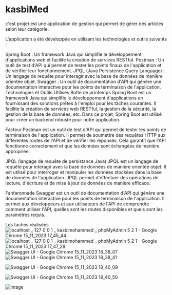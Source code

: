 # kasbiMed
c'est projet est une application de gestion qui permet de gérer des articles selon leur catégorie.

L'application a été développée en utilisant les technologies et outils suivants :

Spring Boot : Un framework Java qui simplifie le développement d'applications web et facilite la création de services RESTful.
Postman : Un outil de test d'API qui permet de tester les points finaux de l'application et de vérifier leur fonctionnement.
JPQL (Java Persistence Query Language) : Un langage de requête pour interagir avec la base de données de manière orientée objet.
Swagger : Un outil de documentation d'API qui génère une documentation interactive pour les points de terminaison de l'application.
Technologies et Outils Utilisés
Botte de printemps
Spring Boot est un framework Java qui simplifie le développement d'applications en fournissant des solutions prêtes à l'emploi pour les tâches courantes. Il facilite la création de services web RESTful, la gestion de la sécurité, la gestion de la base de données, etc. Dans ce projet, Spring Boot est utilisé pour créer un backend robuste pour notre application.

Facteur
Postman est un outil de test d'API qui permet de tester les points de terminaison de l'application. Il permet de soumettre des requêtes HTTP aux différentes routes de l'API et de vérifier les réponses. Cela garantit que l'API fonctionne correctement et que les données sont échangées de manière appropriée.

JPQL (langage de requête de persistance Java)
JPQL est un langage de requête pour interagir avec la base de données de manière orientée objet. Il est utilisé pour interroger et manipuler les données stockées dans la base de données de l'application. JPQL permet d'effectuer des opérations de lecture, d'écriture et de mise à jour de données de manière efficace.

Fanfaronnade
Swagger est un outil de documentation d'API qui génère une documentation interactive pour les points de terminaison de l'application. Il permet aux développeurs et aux utilisateurs de l'API de comprendre comment utiliser l'API, quelles sont les routes disponibles et quels sont les paramètres requis.

Les taches réalisées
![localhost _ 127 0 0 1 _ kasbimohammed _ phpMyAdmin 5 2 1 - Google Chrome 15_11_2023 17_45_44](https://github.com/KasbiMohammed/kasbiMed/assets/147922729/fd9fe043-5bb2-4634-a924-f7c128ebf1d2)
![localhost _ 127 0 0 1 _ kasbimohammed _ phpMyAdmin 5 2 1 - Google Chrome 15_11_2023 17_47_28](https://github.com/KasbiMohammed/kasbiMed/assets/147922729/c068bcba-4ddb-4a88-8e0d-dbd8164d8d48)
![Swagger UI - Google Chrome 15_11_2023 18_38_07](https://github.com/KasbiMohammed/kasbiMed/assets/147922729/3c23c372-5245-4367-b24a-f0dd530f9ebe)
![Swagger UI - Google Chrome 15_11_2023 18_38_41](https://github.com/KasbiMohammed/kasbiMed/assets/147922729/75320ff6-cd95-4ccb-a6bc-47d46740682e)

![Swagger UI - Google Chrome 15_11_2023 18_40_09](https://github.com/KasbiMohammed/kasbiMed/assets/147922729/8c8efa46-5dc9-46dd-8b9c-6c41674e94eb)

![Swagger UI - Google Chrome 15_11_2023 18_40_50](https://github.com/KasbiMohammed/kasbiMed/assets/147922729/d4fc67d9-24f5-4fc0-88b1-cbf3c6db3d3d)

![image](https://github.com/KasbiMohammed/kasbiMed/assets/147922729/b7f1265c-0113-493f-8287-8465d2c18e9e)



